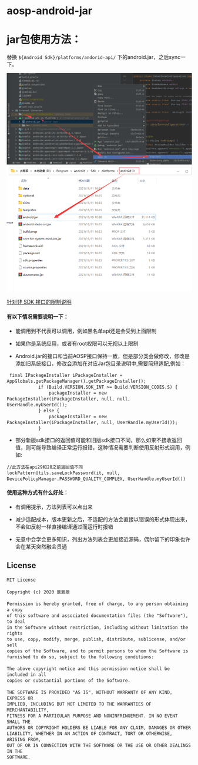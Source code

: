 # aosp-android-jar

# jar包使用方法：

替换 `${Android Sdk}/platforms/andorid-api/`  下的android.jar，之后sync一下。

![](picture/查看当前试用sdk路径和版本.jpg)
![](picture/替换同目录同名文件.png)



[针对非 SDK 接口的限制说明](https://developer.android.google.cn/distribute/best-practices/develop/restrictions-non-sdk-interfaces?authuser=0)


#### 有以下情况需要说明一下：

- 能调用到不代表可以调用，例如黑名单api还是会受到上面限制

- 如果你是系统应用，或者有root权限可以无视以上限制

- Android.jar的接口和当前AOSP接口保持一致，但是部分类会做修改，修改是添加旧系统接口，修改会添加在对应Jar包目录说明中,需要简短适配,例如：
```
 final IPackageInstaller iPackageInstaller = AppGlobals.getPackageManager().getPackageInstaller();
            if (Build.VERSION.SDK_INT >= Build.VERSION_CODES.S) {
                packageInstaller = new PackageInstaller(iPackageInstaller, null, null, UserHandle.myUserId());
            } else {
                packageInstaller = new PackageInstaller(iPackageInstaller, null, UserHandle.myUserId());
            }
```
- 部分新版sdk接口的返回值可能和旧版sdk接口不同，那么如果不接收返回值，则可能导致编译正常运行报错，这种情况需要判断使用反射形式调用，例如:
```
//此方法在api29和28之前返回值不同
lockPatternUtils.saveLockPassword(it, null, DevicePolicyManager.PASSWORD_QUALITY_COMPLEX, UserHandle.myUserId())
```

#### 使用这种方式有什么好处：
- 有调用提示，方法列表可以点出来

- 减少适配成本，版本更新之后，不适配的方法会直接以错误的形式体现出来，不会如反射一样直接编译通过而运行时报错

- 无意中会学会更多知识，列出方法列表会更加接近源码，偶尔留下的印象也许会在某天突然融会贯通

## License
```text
MIT License

Copyright (c) 2020 鼎鼎鼎

Permission is hereby granted, free of charge, to any person obtaining a copy
of this software and associated documentation files (the "Software"), to deal
in the Software without restriction, including without limitation the rights
to use, copy, modify, merge, publish, distribute, sublicense, and/or sell
copies of the Software, and to permit persons to whom the Software is
furnished to do so, subject to the following conditions:

The above copyright notice and this permission notice shall be included in all
copies or substantial portions of the Software.

THE SOFTWARE IS PROVIDED "AS IS", WITHOUT WARRANTY OF ANY KIND, EXPRESS OR
IMPLIED, INCLUDING BUT NOT LIMITED TO THE WARRANTIES OF MERCHANTABILITY,
FITNESS FOR A PARTICULAR PURPOSE AND NONINFRINGEMENT. IN NO EVENT SHALL THE
AUTHORS OR COPYRIGHT HOLDERS BE LIABLE FOR ANY CLAIM, DAMAGES OR OTHER
LIABILITY, WHETHER IN AN ACTION OF CONTRACT, TORT OR OTHERWISE, ARISING FROM,
OUT OF OR IN CONNECTION WITH THE SOFTWARE OR THE USE OR OTHER DEALINGS IN THE
SOFTWARE.


```
